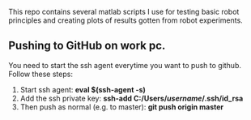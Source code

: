 This repo contains several matlab scripts I use for testing basic robot principles and creating plots of results gotten from robot experiments.


## Pushing to GitHub on work pc.

You need to start the ssh agent everytime you want to push to github. Follow these steps:
1. Start ssh agent: **eval $(ssh-agent -s)**
1. Add the ssh private key: **ssh-add C:/Users/_username_/.ssh/id_rsa**
1. Then push as normal (e.g. to master): **git push origin master**
